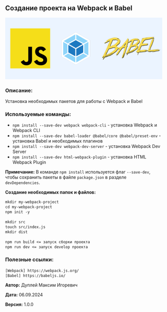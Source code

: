 ## Создание проекта на Webpack и Babel

![js_webpack_babel](img/js_webpack_babel.png)

### Описание:
Установка необходимых пакетов для работы с Webpack и Babel

### Используемые команды:
- `npm install --save-dev webpack webpack-cli` - установка Webpack и Webpack CLI
- `npm install --save-dev babel-loader @babel/core @babel/preset-env` - установка Babel и необходимых плагинов
- `npm install --save-dev webpack-dev-server` - установка Webpack Dev Server
- `npm install --save-dev html-webpack-plugin` - установка HTML Webpack Plugin

**Примечание:** В команде `npm install` используется флаг `--save-dev`, чтобы сохранить пакеты в файле `package.json` в разделе `devDependencies`.

**Создание необходимых папок и файлов:**
```
mkdir my-webpack-project
cd my-webpack-project
npm init -y

mkdir src
touch src/index.js
mkdir dist

npm run build <= запуск сборки проекта
npm run dev <= запуск develop проекта
```

### Полезные ссылки:
```
[Webpack] https://webpack.js.org/
[Babel] https://babeljs.io/
```

**Автор:** Дуплей Максим Игоревич

**Дата:** 06.09.2024

**Версия:** 1.0.0
